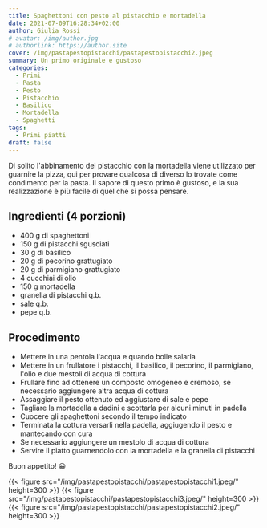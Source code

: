 ```yaml
---
title: Spaghettoni con pesto al pistacchio e mortadella
date: 2021-07-09T16:28:34+02:00
author: Giulia Rossi
# avatar: /img/author.jpg
# authorlink: https://author.site
cover: /img/pastapestopistacchi/pastapestopistacchi2.jpeg
summary: Un primo originale e gustoso
categories:
  - Primi
  - Pasta
  - Pesto
  - Pistacchio
  - Basilico
  - Mortadella
  - Spaghetti
tags:
  - Primi piatti
draft: false
---
```


Di solito l'abbinamento del pistacchio con la mortadella viene utilizzato per guarnire la pizza, qui per provare qualcosa di diverso lo trovate come condimento per la pasta.
Il sapore di questo primo è gustoso, e la sua realizzazione è più facile di quel che si possa pensare.

## Ingredienti (4 porzioni)

* 400 g di spaghettoni
* 150 g di pistacchi sgusciati
* 30 g di basilico
* 20 g di pecorino grattugiato
* 20 g di parmigiano grattugiato
* 4 cucchiai di olio
* 150 g mortadella
* granella di pistacchi q.b.
* sale q.b.
* pepe q.b.

## Procedimento

* Mettere in una pentola l'acqua e quando bolle salarla
* Mettere in un frullatore i pistacchi, il basilico, il pecorino, il parmigiano, l'olio e due mestoli di acqua di cottura
* Frullare fino ad ottenere un composto omogeneo e cremoso, se necessario aggiungere altra acqua di cottura
* Assaggiare il pesto ottenuto ed aggiustare di sale e pepe
* Tagliare la mortadella a dadini e scottarla per alcuni minuti in padella
* Cuocere gli spaghettoni secondo il tempo indicato
* Terminata la cottura versarli nella padella, aggiugendo il pesto e mantecando con cura
* Se necessario aggiungere un mestolo di acqua di cottura
* Servire il piatto guarnendolo con la mortadella e la granella di pistacchi

Buon appetito! 😀

 {{< figure src="/img/pastapestopistacchi/pastapestopistacchi1.jpeg/" height=300  >}}
 {{< figure src="/img/pastapestopistacchi/pastapestopistacchi3.jpeg/" height=300  >}}
 {{< figure src="/img/pastapestopistacchi/pastapestopistacchi2.jpeg/" height=300  >}}